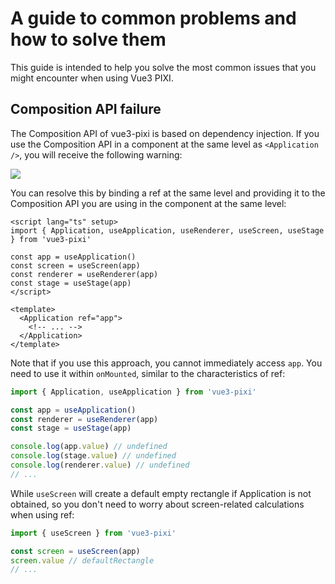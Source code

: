 # A guide to common problems and how to solve them

This guide is intended to help you solve the most common issues that you might encounter when using Vue3 PIXI.

## Composition API failure

The Composition API of vue3-pixi is based on dependency injection. If you use the Composition API in a component at the same level as `<Application />`, you will receive the following warning:

![](https://pic.imgdb.cn/item/6592ba28c458853aefc26d55.jpg)

You can resolve this by binding a ref at the same level and providing it to the Composition API you are using in the component at the same level:

```vue
<script lang="ts" setup>
import { Application, useApplication, useRenderer, useScreen, useStage } from 'vue3-pixi'

const app = useApplication()
const screen = useScreen(app)
const renderer = useRenderer(app)
const stage = useStage(app)
</script>

<template>
  <Application ref="app">
    <!-- ... -->
  </Application>
</template>
```

Note that if you use this approach, you cannot immediately access `app`. You need to use it within `onMounted`, similar to the characteristics of ref:

```ts
import { Application, useApplication } from 'vue3-pixi'

const app = useApplication()
const renderer = useRenderer(app)
const stage = useStage(app)

console.log(app.value) // undefined
console.log(stage.value) // undefined
console.log(renderer.value) // undefined
// ...
```

While `useScreen` will create a default empty rectangle if Application is not obtained, so you don't need to worry about screen-related calculations when using ref:

```ts
import { useScreen } from 'vue3-pixi'

const screen = useScreen(app)
screen.value // defaultRectangle
// ...
```
